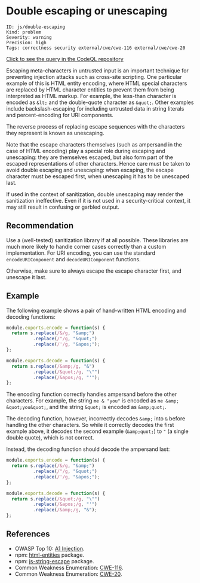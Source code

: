 # Double escaping or unescaping

```
ID: js/double-escaping
Kind: problem
Severity: warning
Precision: high
Tags: correctness security external/cwe/cwe-116 external/cwe/cwe-20

```
[Click to see the query in the CodeQL repository](https://github.com/github/codeql/tree/main/javascript/ql/src/Security/CWE-116/DoubleEscaping.ql)

Escaping meta-characters in untrusted input is an important technique for preventing injection attacks such as cross-site scripting. One particular example of this is HTML entity encoding, where HTML special characters are replaced by HTML character entities to prevent them from being interpreted as HTML markup. For example, the less-than character is encoded as `&lt;` and the double-quote character as `&quot;`. Other examples include backslash-escaping for including untrusted data in string literals and percent-encoding for URI components.

The reverse process of replacing escape sequences with the characters they represent is known as unescaping.

Note that the escape characters themselves (such as ampersand in the case of HTML encoding) play a special role during escaping and unescaping: they are themselves escaped, but also form part of the escaped representations of other characters. Hence care must be taken to avoid double escaping and unescaping: when escaping, the escape character must be escaped first, when unescaping it has to be unescaped last.

If used in the context of sanitization, double unescaping may render the sanitization ineffective. Even if it is not used in a security-critical context, it may still result in confusing or garbled output.


## Recommendation
Use a (well-tested) sanitization library if at all possible. These libraries are much more likely to handle corner cases correctly than a custom implementation. For URI encoding, you can use the standard `encodeURIComponent` and `decodeURIComponent` functions.

Otherwise, make sure to always escape the escape character first, and unescape it last.


## Example
The following example shows a pair of hand-written HTML encoding and decoding functions:


```javascript
module.exports.encode = function(s) {
  return s.replace(/&/g, "&amp;")
          .replace(/"/g, "&quot;")
          .replace(/'/g, "&apos;");
};

module.exports.decode = function(s) {
  return s.replace(/&amp;/g, "&")
          .replace(/&quot;/g, "\"")
          .replace(/&apos;/g, "'");
};

```
The encoding function correctly handles ampersand before the other characters. For example, the string `me & "you"` is encoded as `me &amp; &quot;you&quot;`, and the string `&quot;` is encoded as `&amp;quot;`.

The decoding function, however, incorrectly decodes `&amp;` into `&` before handling the other characters. So while it correctly decodes the first example above, it decodes the second example (`&amp;quot;`) to `"` (a single double quote), which is not correct.

Instead, the decoding function should decode the ampersand last:


```javascript
module.exports.encode = function(s) {
  return s.replace(/&/g, "&amp;")
          .replace(/"/g, "&quot;")
          .replace(/'/g, "&apos;");
};

module.exports.decode = function(s) {
  return s.replace(/&quot;/g, "\"")
          .replace(/&apos;/g, "'")
          .replace(/&amp;/g, "&");
};

```

## References
* OWASP Top 10: [A1 Injection](https://www.owasp.org/index.php/Top_10-2017_A1-Injection).
* npm: [html-entities](https://www.npmjs.com/package/html-entities) package.
* npm: [js-string-escape](https://www.npmjs.com/package/js-string-escape) package.
* Common Weakness Enumeration: [CWE-116](https://cwe.mitre.org/data/definitions/116.html).
* Common Weakness Enumeration: [CWE-20](https://cwe.mitre.org/data/definitions/20.html).